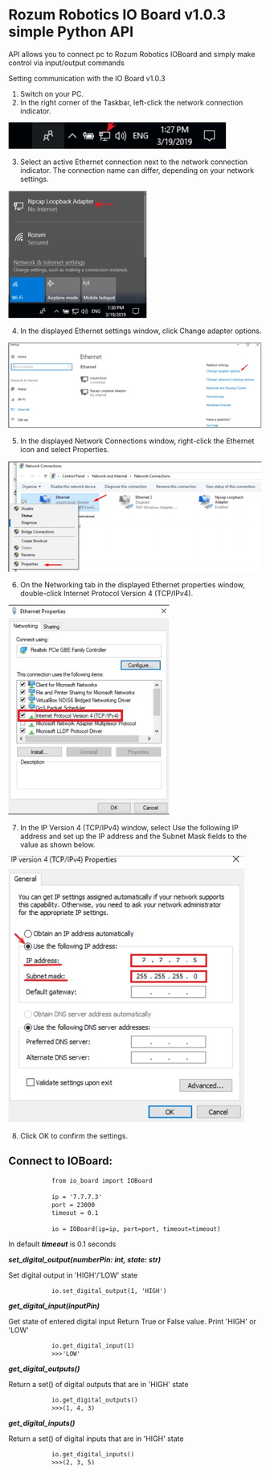 # Rozum Robotics IO Board v1.0.3 simple Python API

API allows you to connect pc to Rozum Robotics IOBoard and simply make control via input/output commands

Setting communication with the IO Board v1.0.3

1. Switch on your PC.
2. In the right corner of the Taskbar, left-click the network connection indicator.

![screenshot of sample](screenshots/Taskbar.jpg)

3. Select an active Ethernet connection next to the network connection indicator. The
connection name can differ, depending on your network settings.

![screenshot of sample](screenshots/Taskbar2.jpg)

4. In the displayed Ethernet settings window, click Change adapter options.

![screenshot of sample](screenshots/ChangeAdapterOptions.jpg)

5. In the displayed Network Connections window, right-click the Ethernet icon and
select Properties.

![screenshot of sample](screenshots/Properties.jpg)

6. On the Networking tab in the displayed Ethernet properties window, double-click
Internet Protocol Version 4 (TCP/IPv4).

![screenshot of sample](screenshots/EthernetProperties.jpg)

7. In the IP Version 4 (TCP/IPv4) window, select Use the following IP address and
set up the IP address and the Subnet Mask fields to the value as shown below.

![screenshot of sample](screenshots/IPVersion.jpg)

8. Click OK to confirm the settings.

## Connect to IOBoard:

                from io_board import IOBoard

                ip = '7.7.7.3'
                port = 23000
                timeout = 0.1

                io = IOBoard(ip=ip, port=port, timeout=timeout)

In default ***timeout*** is 0.1 seconds

***set_digital_output(numberPin: int, state: str)***

Set digital output in 'HIGH'/'LOW' state

                io.set_digital_output(1, 'HIGH')

***get_digital_input(inputPin)***

Get state of entered digital input
Return True or False value. Print 'HIGH' or 'LOW'

                io.get_digital_input(1)
                >>>'LOW'

***get_digital_outputs()***

Return a set() of digital outputs that are in 'HIGH' state

                io.get_digital_outputs()
                >>>(1, 4, 3)

***get_digital_inputs()***

Return a set() of digital inputs that are in 'HIGH' state

                io.get_digital_inputs()
                >>>(2, 3, 5)